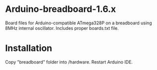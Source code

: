 # Arduino-breadboard-1.6.x
Board files for Arduino-compatible ATmega328P on a breadboard using 8MHz internal oscillator.
Includes proper boards.txt file.

# Installation
Copy "breadboard" folder into <sketchfolder>/hardware.
Restart Arduino IDE.
